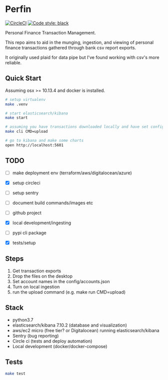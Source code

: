 # Perfin

[![CircleCI](https://circleci.com/gh/mzakany23/mczlabs.perfin.svg?style=svg&circle-token=7cf7c24bd0574883c1c2a0abf849736a1126395f)](https://circleci.com/gh/mzakany23/mczlabs.perfin)
[![Code style: black](https://img.shields.io/badge/code%20style-black-000000.svg)](https://github.com/psf/black)

Personal Finance Transaction Management.

This repo aims to aid in the munging, ingestion, and viewing of personal finance transactions gathered through bank csv report exports.

It originally used plaid for data pipe but I've found working with csv's more reliable.


## Quick Start

Assuming osx >= 10.13.4 and docker is installed.

```bash
# setup virtualenv
make .venv

# start elasticsearch/kibana
make start

# assuming you have transactions downloaded locally and have set config/accounts.json
make cli CMD=upload

# go to kibana and make some charts
open http://localhost:5601
```

## TODO

- [ ] make deployment env (terraform/aws/digitalocean/azure)
- [x] setup circleci
- [ ] setup sentry
- [ ] document build commands/images etc
- [ ] github project
- [x] local development/ingesting
- [ ] pypi cli package
- [x] tests/setup


## Steps

1. Get transaction exports
2. Drop the files on the desktop
3. Set account names in the config/accounts.json
4. Turn on local ingestion
5. run the upload command (e.g. make run CMD=upload)


## Stack

- python3.7
- elasticsearch/kibana 7.10.2 (database and visualization)
- aws/ec2 micro (free tier? or Digitalocean) running elasticsearch/kibana
- Sentry (bug reporting)
- Circle ci (tests and deploy automation)
- Local development (docker/docker-compose)


## Tests


```bash
make test
```
